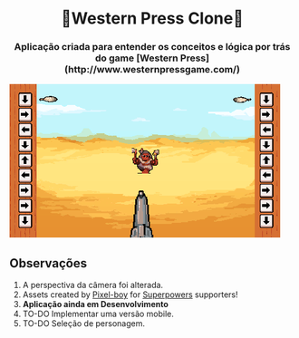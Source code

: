 
<h1  align="center"  style="border-bottom: none;">🔫Western Press Clone🏹</h1>

<h3  align="center">Aplicação criada para entender os conceitos e lógica por trás do game [Western Press](http://www.westernpressgame.com/)</h3>  

![Demo](git/images/screen-1.PNG)  

## Observações

1. A perspectiva da câmera foi alterada.
2. Assets created by [Pixel-boy](https://twitter.com/2pblog1) for [Superpowers](http://superpowers-html5.com/) supporters! 
3. **Aplicação ainda em Desenvolvimento**
4. TO-DO Implementar uma versão mobile.
5. TO-DO Seleção de personagem.